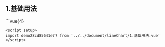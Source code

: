 ## 1.基础用法
<demo28cd85641e77 />
```vue{4}
<template>
    <line-chart class="line-chart" ref="chartRef"></line-chart>
</template>
<script setup>
import { ref, onMounted } from 'vue';

const chartRef = ref();

onMounted(() => chartRef.value.renderChart());
</script>
<style lang="scss" scoped>
.line-chart {
    height: 340px;
    background-color: white;
}
</style>

```
<script setup>
import demo28cd85641e77 from '../../document/lineChart/1.基础用法.vue'
</script>